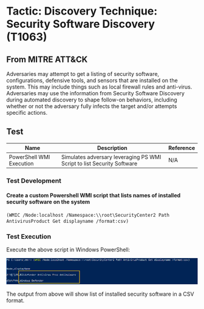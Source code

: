 <h1> Tactic: Discovery
Technique: Security Software Discovery (T1063)  </h1>
<h2> From MITRE ATT&CK </h2>

Adversaries may attempt to get a listing of security software, configurations, defensive tools, and sensors that are installed on the system. This may include things such as local firewall rules and anti-virus. Adversaries may use the information from Security Software Discovery during automated discovery to shape follow-on behaviors, including whether or not the adversary fully infects the target and/or attempts specific actions.

<h2> Test </h2>

Name                      | Description                                                             | Reference
------------------------- | ------------------------------------------------------------------------| ------------
PowerShell WMI Execution  | Simulates adversary leveraging PS WMI Script to list Security Software  | N/A 

<h3> Test Development </h3>

<h4> Create a custom Powershell WMI script that lists names of installed security software on the system </h3>


```
(WMIC /Node:localhost /Namespace:\\root\SecurityCenter2 Path AntivirusProduct Get displayname /format:csv)
```
<h3> Test Execution </h3>

Execute the above script in Windows PowerShell: 

![PowerShell_WMI; T1063](T1063_images/security-software-discovery-1.png)

The output from above will show list of installed security software in a CSV format.
